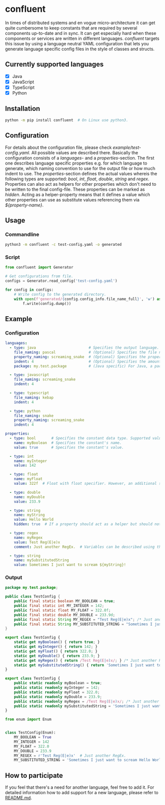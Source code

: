 # confluent
In times of distributed systems and en vogue micro-architecture it can get quite cumbersome to keep constants that are required by several components up-to-date and in sync. It can get especially hard when these components or services are written in different languages. *confluent* targets this issue by using a language neutral YAML configuration that lets you generate language specific config files in the style of classes and structs.

## Currently supported languages
- [x] Java
- [x] JavaScript
- [x] TypeScript
- [x] Python

## Installation
```bash
python -m pip install confluent  # On Linux use python3.
```

## Configuration
For details about the configuration file, please check *example/test-config.yaml*. All possible values are described there. Basically the configuration consists of a *languages*- and a *properties*-section. The first one describes language specific properties e.g. for which language to generate, which naming convention to use for the output file or how much indent to use. The *properties*-section defines the actual values whereis the following types are supported: *bool*, *int*, *float*, *double*, *string* and *regex*. Properties can also act as helpers for other properties which don't need to be written to the final config-file. These properties can be marked as *hidden*. Acting as a helper-property means that it defines a value which other properties can use as substitute values referencing them via *${property-name}*.

## Usage
### Commandline
```bash
python3 -m confluent -c test-config.yaml -o generated
```

### Script
```python
from confluent import Generator

# Get configurations from file.
configs = Generator.read_config('test-config.yaml')

for config in configs:
    # Write config to the generated directory.
    with open(f'generated/{config.config_info.file_name_full}', 'w') as f:
        f.write(config.dump())
```

## Example

### Configuration
```yaml
languages:
  - type: java                        # Specifies the output language. Supported values are: java | javascript | typescript | python
    file_naming: pascal               # (Optional) Specifies the file naming convention. Supported values: snake | screaming_snake | camel | pascal | kebap
    property_naming: screaming_snake  # (Optional) Specifies the property naming convention. Supported values: snake | screaming_snake | camel | pascal | kebap
    indent: 4                         # (Optional) Specifies the amount of spaces before each constant.
    package: my.test.package          # (Java specific) For Java, a package name must be specified.

  - type: javascript
    file_naming: screaming_snake
    indent: 4

  - type: typescript
    file_naming: kebap
    indent: 4

  - type: python
    file_naming: snake
    property_naming: screaming_snake
    indent: 4

properties:
  - type: bool       # Specifies the constant data type. Supported values: bool | int | float | double | string | regex
    name: myBoolean  # Specifies the constant's name.
    value: true      # Specifies the constant's value.

  - type: int
    name: myInteger
    value: 142

  - type: float
    name: myFloat
    value: 322f  # Float with float specifier. However, an additional specifier (f) is not required and will be trimmed.

  - type: double
    name: myDouble
    value: 233.9

  - type: string
    name: myString
    value: Hello World
    hidden: true  # If a property should act as a helper but should not be written to the generated file, it must be marked as 'hidden'.

  - type: regex
    name: myRegex
    value: Test Reg(E|e)x
    comment: Just another RegEx.  # Variables can be described using the comment property.

  - type: string
    name: mySubstitutedString
    value: Sometimes I just want to scream ${myString}!
```

### Output
```java
package my.test.package;

public class TestConfig {
    public final static boolean MY_BOOLEAN = true;
    public final static int MY_INTEGER = 142;
    public final static float MY_FLOAT = 322.0f;
    public final static double MY_DOUBLE = 233.9d;
    public final static String MY_REGEX = "Test Reg(E|e)x"; /* Just another RegEx. */
    public final static String MY_SUBSTITUTED_STRING = "Sometimes I just want to scream Hello World!";
}
```

```javascript
export class TestConfig {
    static get myBoolean() { return true; }
    static get myInteger() { return 142; }
    static get myFloat() { return 322.0; }
    static get myDouble() { return 233.9; }
    static get myRegex() { return /Test Reg(E|e)x/; } /* Just another RegEx. */
    static get mySubstitutedString() { return 'Sometimes I just want to scream Hello World!'; }
}
```

```typescript
export class TestConfig {
    public static readonly myBoolean = true;
    public static readonly myInteger = 142;
    public static readonly myFloat = 322.0;
    public static readonly myDouble = 233.9;
    public static readonly myRegex = /Test Reg(E|e)x/; /* Just another RegEx. */
    public static readonly mySubstitutedString = 'Sometimes I just want to scream Hello World!';
}
```

```python
from enum import Enum


class TestConfig(Enum):
    MY_BOOLEAN = True
    MY_INTEGER = 142
    MY_FLOAT = 322.0
    MY_DOUBLE = 233.9
    MY_REGEX = r'Test Reg(E|e)x'  # Just another RegEx.
    MY_SUBSTITUTED_STRING = 'Sometimes I just want to scream Hello World!'
```

## How to participate
If you feel that there's a need for another language, feel free to add it. For detailed information how to add support for a new language, please refer to [README.md](https://github.com/monstermichl/confluent/tree/main/src/confluent/generators/README.md).

